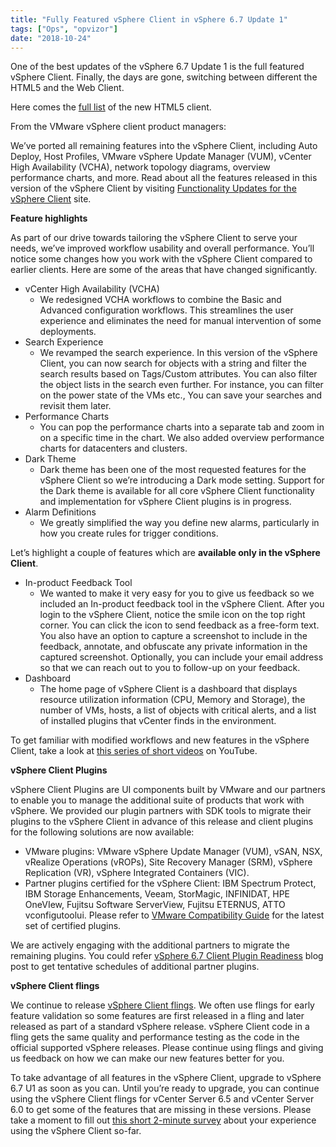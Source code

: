 ```yaml
---
title: "Fully Featured vSphere Client in vSphere 6.7 Update 1"
tags: ["Ops", "opvizor"]
date: "2018-10-24"
---
```


One of the best updates of the vSphere 6.7 Update 1 is the full featured vSphere Client. Finally, the days are gone, switching between different the HTML5 and the Web Client.

Here comes the [full list](https://blogs.vmware.com/vsphere/2018/10/fully-featured-vsphere-client-in-vsphere-6-7-update-1.html) of the new HTML5 client.

From the VMware vSphere client product managers:

We’ve ported all remaining features into the vSphere Client, including Auto Deploy, Host Profiles, VMware vSphere Update Manager (VUM), vCenter High Availability (VCHA), network topology diagrams, overview performance charts, and more. Read about all the features released in this version of the vSphere Client by visiting [Functionality Updates for the vSphere Client](https://docs.vmware.com/en/VMware-vSphere/6.5/rn/vsphere-client-65-html5-functionality-support.html) site.

**Feature highlights**

As part of our drive towards tailoring the vSphere Client to serve your needs, we’ve improved workflow usability and overall performance. You’ll notice some changes how you work with the vSphere Client compared to earlier clients. Here are some of the areas that have changed significantly.

- vCenter High Availability (VCHA)
    - We redesigned VCHA workflows to combine the Basic and Advanced configuration workflows. This streamlines the user experience and eliminates the need for manual intervention of some deployments.
- Search Experience
    - We revamped the search experience. In this version of the vSphere Client, you can now search for objects with a string and filter the search results based on Tags/Custom attributes. You can also filter the object lists in the search even further. For instance, you can filter on the power state of the VMs etc., You can save your searches and revisit them later.
- Performance Charts
    - You can pop the performance charts into a separate tab and zoom in on a specific time in the chart. We also added overview performance charts for datacenters and clusters.
- Dark Theme
    - Dark theme has been one of the most requested features for the vSphere Client so we’re introducing a Dark mode setting. Support for the Dark theme is available for all core vSphere Client functionality and implementation for vSphere Client plugins is in progress.
- Alarm Definitions
    - We greatly simplified the way you define new alarms, particularly in how you create rules for trigger conditions.

Let’s highlight a couple of features which are **available only in the vSphere Client**.

- In-product Feedback Tool
    - We wanted to make it very easy for you to give us feedback so we included an In-product feedback tool in the vSphere Client. After you login to the vSphere Client, notice the smile icon on the top right corner. You can click the icon to send feedback as a free-form text. You also have an option to capture a screenshot to include in the feedback, annotate, and obfuscate any private information in the captured screenshot. Optionally, you can include your email address so that we can reach out to you to follow-up on your feedback.
- Dashboard
    - The home page of vSphere Client is a dashboard that displays resource utilization information (CPU, Memory and Storage), the number of VMs, hosts, a list of objects with critical alerts, and a list of installed plugins that vCenter finds in the environment.

To get familiar with modified workflows and new features in the vSphere Client, take a look at [this series of short videos](https://www.youtube.com/playlist?list=PLmp0id7yKiEcEzzXTOr2DrThIsPvfn1EX) on YouTube.

**vSphere Client Plugins**

vSphere Client Plugins are UI components built by VMware and our partners to enable you to manage the additional suite of products that work with vSphere. We provided our plugin partners with SDK tools to migrate their plugins to the vSphere Client in advance of this release and client plugins for the following solutions are now available:

- VMware plugins: VMware vSphere Update Manager (VUM), vSAN, NSX, vRealize Operations (vROPs), Site Recovery Manager (SRM), vSphere Replication (VR), vSphere Integrated Containers (VIC).
- Partner plugins certified for the vSphere Client: IBM Spectrum Protect, IBM Storage Enhancements, Veeam, StorMagic, INFINIDAT, HPE OneVIew, Fujitsu Software ServerView, Fujitsu ETERNUS, ATTO vconfigutoolui. Please refer to [VMware Compatibility Guide](https://www.vmware.com/resources/compatibility/search.php) for the latest set of certified plugins.

We are actively engaging with the additional partners to migrate the remaining plugins. You could refer [vSphere 6.7 Client Plugin Readiness](https://blogs.vmware.com/vsphere/2018/06/vsphere-6-7-client-plugin-readiness.html) blog post to get tentative schedules of additional partner plugins.

**vSphere Client flings**

We continue to release [vSphere Client flings](https://labs.vmware.com/flings/vsphere-html5-web-client). We often use flings for early feature validation so some features are first released in a fling and later released as part of a standard vSphere release. vSphere Client code in a fling gets the same quality and performance testing as the code in the official supported vSphere releases. Please continue using flings and giving us feedback on how we can make our new features better for you.

To take advantage of all features in the vSphere Client, upgrade to vSphere 6.7 U1 as soon as you can. Until you’re ready to upgrade, you can continue using the vSphere Client flings for vCenter Server 6.5 and vCenter Server 6.0 to get some of the features that are missing in these versions. Please take a moment to fill out [this short 2-minute survey](https://www.surveymonkey.com/r/vSphereClientExp) about your experience using the vSphere Client so-far.
